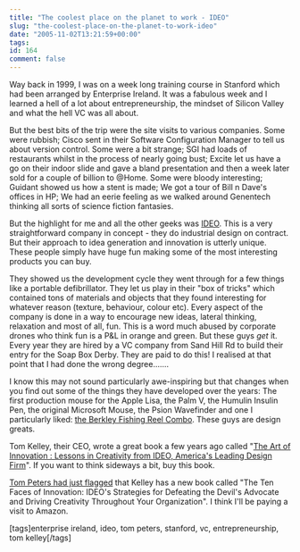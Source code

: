 ```yaml
---
title: "The coolest place on the planet to work - IDEO"
slug: "the-coolest-place-on-the-planet-to-work-ideo"
date: "2005-11-02T13:21:59+00:00"
tags:
id: 164
comment: false
---
```


Way back in 1999, I was on a week long training course in Stanford which had been arranged by Enterprise Ireland. It was a fabulous week and I learned a hell of a lot about entrepreneurship, the mindset of Silicon Valley and what the hell VC was all about. 

But the best bits of the trip were the site visits to various companies. Some were rubbish; Cisco sent in their Software Configuration Manager to tell us about version control. Some were a bit strange; SGI had loads of restaurants whilst in the process of nearly going bust; Excite let us have a go on their indoor slide and gave a bland presentation and then a week later sold for a couple of billion to @Home. Some were bloody interesting; Guidant showed us how a stent is made; We got a tour of Bill n Dave's offices in HP; We had an eerie feeling as we walked around Genentech thinking all sorts of science fiction fantasies. 

But the highlight for me and all the other geeks was [IDEO](http://www.ideo.com/). This is a very straightforward company in concept - they do industrial design on contract. But their approach to idea generation and innovation is utterly unique. These people simply have huge fun making some of the most interesting products you can buy.

They showed us the development cycle they went through for a few things like a portable defibrillator. They let us play in their "box of tricks" which contained tons of materials and objects that they found interesting for whatever reason (texture, behaviour, colour etc). Every aspect of the company is done in a way to encourage new ideas, lateral thinking, relaxation and most of all, fun. This is a word much abused by corporate drones who think fun is a P&L in orange and green. But these guys _get_ it. Every year they are hired by a VC company from Sand Hill Rd to build their entry for the Soap Box Derby. They are paid to do this! I realised at that point that I had done the wrong degree....... 

I know this may not sound particularly awe-inspiring but that changes when you find out some of the things they have developed over the years: The first production mouse for the Apple Lisa, the Palm V, the Humulin Insulin Pen, the original Microsoft Mouse, the Psion Wavefinder and one I particularly liked: [the Berkley Fishing Reel Combo](http://www.ideo.com/portfolio/re.asp?x=12272).  These guys are design greats.

Tom Kelley, their CEO, wrote a great book a few years ago called "[The Art of Innovation : Lessons in Creativity from IDEO, America's Leading Design Firm](http://www.amazon.com/exec/obidos/tg/detail/-/0385499841/102-6118171-4870501?v=glance)". If you want to think sideways a bit, buy this book. 

[Tom Peters had just flagged](http://www.tompeters.com/entries.php?rss=1&note=http://www.tompeters.com/blogs/main/008317.php) that Kelley has a new book called  "The Ten Faces of Innovation: IDEO's Strategies for Defeating the Devil's Advocate and Driving Creativity Throughout Your Organization". I think I'll be paying a visit to Amazon. 

[tags]enterprise ireland, ideo, tom peters, stanford, vc, entrepreneurship, tom kelley[/tags]

